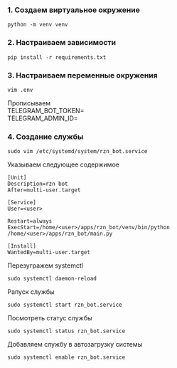 ### 1. Создаем виртуальное окружение
```
python -m venv venv
```
### 2. Настраиваем зависимости
```
pip install -r requirements.txt
```
### 3. Настраиваем переменные окружения
```
vim .env
```
Прописываем<br>
TELEGRAM_BOT_TOKEN=<br>
TELEGRAM_ADMIN_ID=

### 4. Создание службы
```
sudo vim /etc/systemd/system/rzn_bot.service

```

Указываем следующее содержимое
```
[Unit]
Description=rzn bot
After=multi-user.target
 
[Service]
User=<user>

Restart=always
ExecStart=/home/<user>/apps/rzn_bot/venv/bin/python /home/<user>/apps/rzn_bot/main.py
 
[Install]
WantedBy=multi-user.target
```

Перезугражем systemctl
```
sudo systemctl daemon-reload
```

Pапуск службы
```
sudo systemctl start rzn_bot.service
```

Посмотреть статус службы
```
sudo systemctl status rzn_bot.service
```

Добавляем службу в автозагрузку системы
```
sudo systemctl enable rzn_bot.service
```
